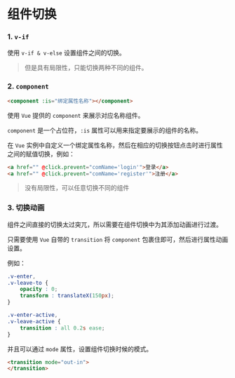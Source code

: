 # 组件切换

### 1. `v-if`

使用 `v-if & v-else` 设置组件之间的切换。

> 但是具有局限性，只能切换两种不同的组件。



### 2. `component`

```html
<component :is="绑定属性名称"></component>
```

使用 `Vue` 提供的 `component` 来展示对应名称组件。

`component` 是一个占位符，`:is` 属性可以用来指定要展示的组件的名称。

在 `Vue` 实例中自定义一个绑定属性名称，然后在相应的切换按钮点击时进行属性之间的赋值切换，例如：

```html
<a href="" @click.prevent="comName='login'">登录</a>
<a href="" @click.prevent="comName='register'">注册</a>
```

> 没有局限性，可以任意切换不同的组件



### 3. 切换动画

组件之间直接的切换太过突兀，所以需要在组件切换中为其添加动画进行过渡。

只需要使用 `Vue` 自带的 `transition` 将 `component` 包裹住即可，然后进行属性动画设置。

例如：

```css
.v-enter,
.v-leave-to {
    opacity : 0;
    transform : translateX(150px);
}

.v-enter-active,
.v-leave-active {
    transition : all 0.2s ease;
}
```

并且可以通过 `mode` 属性，设置组件切换时候的模式。

```html
<transition mode="out-in">
</transition>
```



